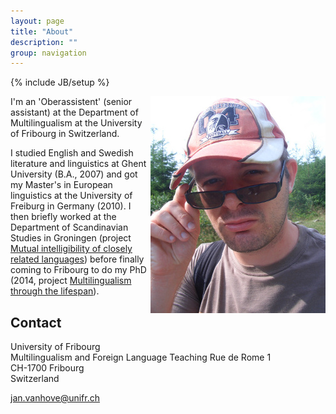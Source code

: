 ```yaml
---
layout: page
title: "About"
description: ""
group: navigation
---
```

{% include JB/setup %}

<div style="float:right"><img src="/figs/foto.JPG" alt="Photo" title="Photo"/> </div>
<p>
I'm an 'Oberassistent' (senior assistant) at the Department of Multilingualism at the University of Fribourg in Switzerland.</p>

<p>I studied English and Swedish literature and linguistics at Ghent University (B.A., 2007) and got my Master's in European linguistics at the University of Freiburg in Germany (2010). I then briefly worked at the Department of Scandinavian Studies in Groningen (project <a href="http://www.let.rug.nl/gooskens/project/">Mutual intelligibility of closely related languages</a>) before finally coming to Fribourg to do my PhD (2014, project <a href="http://lettres.unifr.ch/fr/langues-litteratures/plurilinguisme-et-didactique-des-langues-etrangeres/research/sinergia.html">Multilingualism through the lifespan</a>).</p>

<!-- ## Education

2010-2014: Ph.D., Multilingualism research, University of Fribourg (Switzerland)  
2008-2010: M.A., European linguistics, University of Freiburg (Germany)  
2004-2007: B.A., English and Swedish literature and linguistics, Ghent University (Belgium)

## Positions

2014-...: Senior lecturer, Department of Multilingualism, University of Fribourg (Switzerland)  
2010-2014: Doctoral student, project [Multilingualism through the lifespan](http://lettres.unifr.ch/fr/langues-litteratures/plurilinguisme-et-didactique-des-langues-etrangeres/research/sinergia.html), Department of Multilingualism, University of Fribourg (Switzerland)  
2010: Research assistant, project [Mutual intelligibility of closely related languages](http://www.let.rug.nl/gooskens/project/), Department of Scandinavian Studies, University of Groningen (Netherlands) -->

<h2>Contact</h2>

University of Fribourg  
Multilingualism and Foreign Language Teaching 
Rue de Rome 1  
CH-1700 Fribourg  
Switzerland

[jan.vanhove@unifr.ch](mailto:jan.vanhove@unifr.ch)
